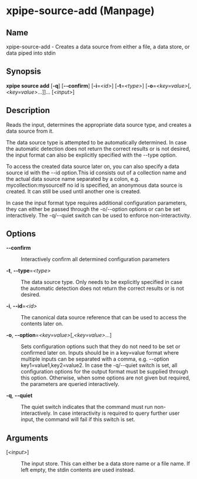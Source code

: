 # xpipe-source-add (Manpage)

<h2 id="_name">Name</h2>
<div class="sectionbody">
<p>xpipe-source-add - Creates a data source from either a file, a data store, or data piped into stdin</p>
</div>
<div class="sect1">
<h2 id="_synopsis">Synopsis</h2>
<div class="sectionbody">
<div class="paragraph">
<p><strong>xpipe source add</strong> [<strong>-q</strong>] [<strong>--confirm</strong>] [<strong>-i</strong>=<em>&lt;id&gt;</em>] [<strong>-t</strong>=<em>&lt;type&gt;</em>] [<strong>-o</strong>=<em>&lt;key=value&gt;</em>[,
                 <em>&lt;key=value&gt;</em>&#8230;&#8203;]]&#8230;&#8203; [<em>&lt;input&gt;</em>]</p>
</div>
</div>
</div>
<div class="sect1">
<h2 id="_description">Description</h2>
<div class="sectionbody">
<div class="paragraph">
<p>Reads the input, determines the appropriate data source type, and creates a data source from it.</p>
</div>
<div class="paragraph">
<p>The data source type is attempted to be automatically determined. In case the automatic detection does not return the correct results or is not desired, the input format can also be explicitly specified with the --type option.</p>
</div>
<div class="paragraph">
<p>To access the created data source later on, you can also specify a data source id with the --id option.This id consists out of a collection name and the actual data source name separated by a colon, e.g. mycollection:mysourceIf no id is specified, an anonymous data source is created. It can still be used until another one is created.</p>
</div>
<div class="paragraph">
<p>In case the input format type requires additional configuration parameters, they can either be passed through the -o/--option options or can be set interactively. The -q/--quiet switch can be used to enforce non-interactivity.</p>
</div>
</div>
</div>
<div class="sect1">
<h2 id="_options">Options</h2>
<div class="sectionbody">
<div class="dlist">
<dl>
<dt class="hdlist1"><strong>--confirm</strong></dt>
<dd>
<p>Interactively confirm all determined configuration parameters</p>
</dd>
<dt class="hdlist1"><strong>-t</strong>, <strong>--type</strong>=<em>&lt;type&gt;</em></dt>
<dd>
<p>The data source type. Only needs to be explicitly specified in case the automatic detection does not return the correct results or is not desired.</p>
</dd>
<dt class="hdlist1"><strong>-i</strong>, <strong>--id</strong>=<em>&lt;id&gt;</em></dt>
<dd>
<p>The canonical data source reference that can be used to access the contents later on.</p>
</dd>
<dt class="hdlist1"><strong>-o</strong>, <strong>--option</strong>=<em>&lt;key=value&gt;</em>[,<em>&lt;key=value&gt;</em>&#8230;&#8203;]</dt>
<dd>
<p>Sets configuration options such that they do not need to be set or confirmed later on. Inputs should be in a key=value format where multiple inputs can be separated with a comma, e.g. --option key1=value1,key2=value2. In case the -q/--quiet switch is set, all configuration options for the output format must be supplied through this option. Otherwise, when some options are not given but required, the parameters are queried interactively.</p>
</dd>
<dt class="hdlist1"><strong>-q</strong>, <strong>--quiet</strong></dt>
<dd>
<p>The quiet switch indicates that the command must run non-interactively. In case interactivity is required to query further user input, the command will fail if this switch is set.</p>
</dd>
</dl>
</div>
</div>
</div>
<div class="sect1">
<h2 id="_arguments">Arguments</h2>
<div class="sectionbody">
<div class="dlist">
<dl>
<dt class="hdlist1">[<em>&lt;input&gt;</em>]</dt>
<dd>
<p>The input store. This can either be a data store name or a file name. If left empty, the stdin contents are used instead.</p>
</dd>
</dl>
</div>
</div>
</div>
